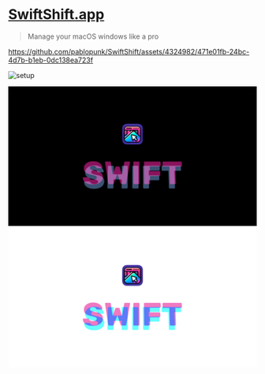 # [SwiftShift.app](https://swiftshift.app)

> Manage your macOS windows like a pro

https://github.com/pablopunk/SwiftShift/assets/4324982/471e01fb-24bc-4d7b-b1eb-0dc138ea723f

![setup](https://ik.imagekit.io/pablopunk/posts/CleanShot%202023-12-29%20at%2015.59.22@2x.png?updatedAt=1703864942200)

![header](https://github.com/pablopunk/swiftshift.app/blob/main/public/header-dark.png?raw=true#gh-dark-mode-only)
![header](https://github.com/pablopunk/swiftshift.app/blob/main/public/header-light.png?raw=true#gh-light-mode-only)
